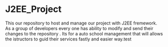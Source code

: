 # J2EE_Project

This our repository to host and manage our project with J2EE fremework. As a group of developers every one has ability to modify and send their changes to the repository . Its for a auto school management that will allows the istructors to guid their services fastly and easier way.test

